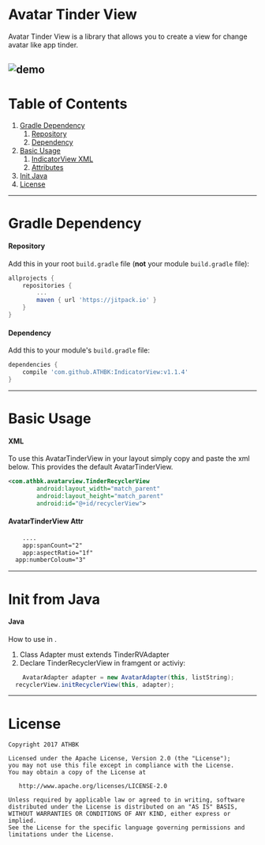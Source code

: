 # Avatar Tinder View
Avatar Tinder View is a library that allows you to create a view for change avatar like app tinder.


  ![demo](ScreenShots/demo.gif)
---

# Table of Contents

1. [Gradle Dependency](https://github.com/ATHBK/AvatarTinderView#gradle-dependency)
   1. [Repository](https://github.com/ATHBK/AvatarTinderView#repository)
   2. [Dependency](https://github.com/ATHBK/AvatarTinderView#dependency)
2. [Basic Usage](https://github.com/ATHBK/AvatarTinderView#basic-usage)
   1. [IndicatorView XML](https://github.com/ATHBK/AvatarTinderView#indicatorview-xml)
   2. [Attributes](https://github.com/ATHBK/AvatarTinderView#indicator-attr )
3. [Init Java](https://github.com/ATHBK/AvatarTinderView#init-from-java)
4. [License](https://github.com/ATHBK/AvatarTinderView#license)

   
---

# Gradle Dependency


#### Repository

Add this in your root `build.gradle` file (**not** your module `build.gradle` file):

```gradle
allprojects {
	repositories {
		...
		maven { url 'https://jitpack.io' }
	}
}
```

#### Dependency

Add this to your module's `build.gradle` file:

```gradle
dependencies {
	compile 'com.github.ATHBK:IndicatorView:v1.1.4'
}
```

---

# Basic Usage

#### XML

To use this AvatarTinderView in your layout simply copy and paste the xml below. This provides the default AvatarTinderView. 

```xml
<com.athbk.avatarview.TinderRecyclerView
        android:layout_width="match_parent"
        android:layout_height="match_parent"
        android:id="@+id/recyclerView">
```
#### AvatarTinderView Attr 

```xml
 	....
	app:spanCount="2"
	app:aspectRatio="1f"
  app:numberColoum="3"
```
---

# Init from Java

#### Java

How to use in . 
1. Class Adapter must extends TinderRVAdapter
2. Declare TinderRecyclerView in framgent or activiy:

```java	
	AvatarAdapter adapter = new AvatarAdapter(this, listString);
  recyclerView.initRecyclerView(this, adapter);
```

---
# License

    Copyright 2017 ATHBK

    Licensed under the Apache License, Version 2.0 (the "License");
    you may not use this file except in compliance with the License.
    You may obtain a copy of the License at

       http://www.apache.org/licenses/LICENSE-2.0

    Unless required by applicable law or agreed to in writing, software
    distributed under the License is distributed on an "AS IS" BASIS,
    WITHOUT WARRANTIES OR CONDITIONS OF ANY KIND, either express or implied.
    See the License for the specific language governing permissions and
    limitations under the License.
